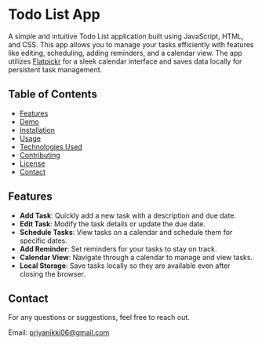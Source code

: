 # Todo List App

A simple and intuitive Todo List application built using JavaScript, HTML, and CSS. This app allows you to manage your tasks efficiently with features like editing, scheduling, adding reminders, and a calendar view. The app utilizes [Flatpickr](https://flatpickr.js.org/) for a sleek calendar interface and saves data locally for persistent task management.

## Table of Contents

- [Features](#features)
- [Demo](#demo)
- [Installation](#installation)
- [Usage](#usage)
- [Technologies Used](#technologies-used)
- [Contributing](#contributing)
- [License](#license)
- [Contact](#contact)

## Features

- **Add Task**: Quickly add a new task with a description and due date.
- **Edit Task**: Modify the task details or update the due date.
- **Schedule Tasks**: View tasks on a calendar and schedule them for specific dates.
- **Add Reminder**: Set reminders for your tasks to stay on track.
- **Calendar View**: Navigate through a calendar to manage and view tasks.
- **Local Storage**: Save tasks locally so they are available even after closing the browser.

## Contact
For any questions or suggestions, feel free to reach out.

Email: priyanikki06@gmail.com
